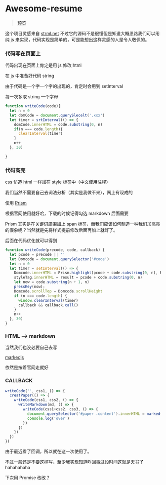 # Awesome-resume

> [预览](https://unbrain.github.io/awesome-resume/)

这个项目灵感来自 [strml.net](http://strml.net/) 不过它的源码不是很懂但是知道大概思路我们可以用纯 js 来实现，代码实现是简单的，可是能想出这样灵感的人是令人敬佩的。

### 代码写在页面上

代码出现在页面上肯定是用 js 修改 html

在 js 中准备好代码 string 

<!--more-->

由于代码是一个字一个字的出现的，肯定时会用到 setInterval 

每一次多取 string 一个字母

```javascript
function writeCode(code){
  let n = 0
  let domCode = document.querySlecelt('.xxx')
  let timer = srtInterval(() => {
    domCode.innerHTML = code.substring(0, n)
    if(n === code.length){
      clearInterval(timer)
    }
    n++
  }, 30)
  
}
```

### 代码高亮

css 仿造 html 一样加在 style 标签中（中文使用注释）

我们当然不需要自己去词法分析（其实是我做不来），网上有现成的

使用 [Prism](http://prismjs.com/)

根据官网使用就好哈，下载的时候记得勾选 markdown 后面需要

Prism 其实是在关键词周围加上 span 标签，而我们应该如何制造一种我们加高亮的假象呢？当然就是先将样式提前修改后面再加上就好了。

后面在代码优化就可以得到

```javascript
function writeCode(precode, code, callback) {
  let pcode = precode || ''
  let Domcode = document.querySelector('#code')
  let n = 0
  let timer = setInterval(() => {
    Domcode.innerHTML = Prism.highlight(pcode + code.substring(0, n), Prism.languages.css, 'css');
    styleTag.innerHTML = result = pcode + code.substring(0, n)
    let now = code.substring(n + 1, n)
    pressKey(now);
    Domcode.scrollTop = Domcode.scrollHeight
    if (n === code.length) {
      window.clearInterval(timer)
      callback && callback.call()
    }
    n++
  }, 30)
}
```

### HTML --> markdown 

当然我们也没必要自己去写

[markedjs](https://github.com/markedjs/marked)

依然是按着官网走就好

### CALLBACK

```javascript
writeCode('', css1, () => {
  creatPaper(() => {
    writeCode(css1, css2, () => {
      writeMarkdown(md, () => {
        writeCode(css1+css2, css3, () => {
          document.querySelector('#paper .content').innerHTML = marked(md);
          console.log('over')
        })
      })      
    })
  })
})
```

由于最近看了回调，所以就在这一次使用了。

不过一般还是不要这样写，至少我实现知道咋回事过段时间这就是天书了hahahahaha

下次用 Promise 改改？
